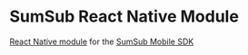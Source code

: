 # SumSub React Native Module

[React Native module](https://developers.sumsub.com/msdk/plugins/react-native.html) for the [SumSub Mobile SDK](https://developers.sumsub.com/msdk)

